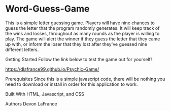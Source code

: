 # Word-Guess-Game

This is a simple letter guessing game. Players will have nine chances to guess the letter that the program randomly generates. It will keep track of the wins and losses, throughout as many rounds as the player is willing to play. The game will alert the winner if they guess the letter that they came up with, or inform the loser that they lost after they've guessed nine different letters. 

Getting Started
Follow the link below to test the game out for yourself!

https://dlafrance99.github.io/Psychic-Game/

Prerequisites
Since this is a simple javascript code, there will be nothing you need to download or install in order for this application to work. 

Built With
HTML, Javascript, and CSS


Authors
Devon LaFrance
